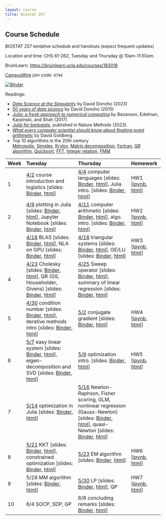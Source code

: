 ```yaml
---
layout: course
title: Biostat 257
---
```


## Course Schedule

BIOSTAT 257 tentative schedule and handouts (expect frequent updates)

Location and time: CHS 61-262, Tuesday and Thursday @ 10am-11:50am.

BruinLearn: <https://bruinlearn.ucla.edu/courses/183018>

[CampusWire](https://campuswire.com/p/GCB5202CA) join code: `8794`

[![Binder](https://mybinder.org/badge_logo.svg)](https://mybinder.org/v2/gh/ucla-biostat-257/2024spring/master)

Readings:  

* [_Data Science at the Singularity_](https://arxiv.org/abs/2310.00865) by David Donoho (2023)  
* [_50 years of data sicence_](../readings/Donoho15FiftyYearsDataScience.pdf) by David Donoho (2015)  
* [_Julia: a fresh approach to numerical computing_](../readings/BezansonEdelmanKarpinskiShah17Julia.pdf) by Bezanson, Edelman, Karpinski, and Shah (2017)  
* [_Julia for biologists_](https://www.nature.com/articles/s41592-023-01832-z), published in Nature Methods (2023).  
* [_What every computer scientist should know about floating-point arithmetic_](../readings/Goldberg91FloatingPoint.pdf) by David Goldberg  
* Top 10 algorithms in the 20th century  
[Metropolis](../readings/metropolis.pdf), [Simplex](../readings/simplex.pdf), [Krylov](../readings/krylov.pdf), [Matrix decomposition](../readings/decomp.pdf), [Fortran](../readings/fortran.pdf), [QR algorithm](../readings/qr.pdf), [Quicksort](../readings/qsort.pdf), [FFT](../readings/fft.pdf), [Integer relation](../readings/integer.pdf), [FMM](../readings/fmm.pdf)  

| Week | Tuesday | Thursday | Homework |
|:-----------|:-----------|:------------|:------------|
| 1 | [4/2](https://ucla-biostat-257.github.io/2024spring/biostat257spring2024/2024/04/02/week1-day1.html) course introduction and logistics \[slides: [Binder](https://mybinder.org/v2/gh/ucla-biostat-257/2024spring/master?filepath=slides%2F01-intro%2Fintro.ipynb), [html](../slides/01-intro/intro.html)\] | [4/4](https://ucla-biostat-257.github.io/2024spring/biostat257spring2024/2024/04/04/week1-day2.html) computer languages \[slides: [Binder](https://mybinder.org/v2/gh/ucla-biostat-257/2024spring/master?filepath=slides%2F02-langs%2Flangs.ipynb), [html](../slides/02-langs/langs.html)\], Julia intro. \[slides: [Binder](https://mybinder.org/v2/gh/ucla-biostat-257/2024spring/master?filepath=slides%2F03-juliaintro%2Fjuliaintro.ipynb), [html](../slides/03-juliaintro/juliaintro.html)\] | HW1 \[[ipynb](https://raw.githubusercontent.com/ucla-biostat-257/2024spring/master/hw/hw1/hw01.ipynb), [html](../hw/hw1/hw01.html)\] |
| 2 | [4/9](https://ucla-biostat-257.github.io/2024spring/biostat257spring2024/2024/04/09/week2-day1.html) plotting in Julia \[slides: [Binder](https://mybinder.org/v2/gh/ucla-biostat-257/2024spring/master?filepath=slides%2F04-juliaplot%2Fjuliaplots.ipynb), [html](../slides/04-juliaplot/juliaplots.html)\], Jupyter Notebook \[slides: [Binder](https://mybinder.org/v2/gh/ucla-biostat-257/2024spring/master?filepath=slides%2F05-jupyter%2Fjupyter.ipynb), [html](../slides/05-jupyter/jupyter.html)\] | [4/11](https://ucla-biostat-257.github.io/2024spring/biostat257spring2024/2024/04/11/week2-day2.html) computer arithmetic \[slides: [Binder](https://mybinder.org/v2/gh/ucla-biostat-257/2024spring/master?filepath=slides%2F06-arith%2Farith.ipynb), [html](../slides/06-arith/arith.html)\], algo. intro. \[slides: [Binder](https://mybinder.org/v2/gh/ucla-biostat-257/2024spring/master?filepath=slides%2F07-algo%2Falgo.ipynb), [html](../slides/07-algo/algo.html)\] | HW2 \[[ipynb](https://raw.githubusercontent.com/ucla-biostat-257/2024spring/master/hw/hw2/hw02.ipynb), [html](../hw/hw2/hw02.html)\] |
| 3 | [4/16](https://ucla-biostat-257.github.io/2024spring/biostat257spring2024/2024/04/16/week3-day1.html) BLAS \[slides: [Binder](https://mybinder.org/v2/gh/ucla-biostat-257/2024spring/master?filepath=slides%2F08-numalgintro%2Fnumalgintro.ipynb), [html](../slides/08-numalgintro/numalgintro.html)\], NLA on GPU \[slides: [Binder](https://mybinder.org/v2/gh/ucla-biostat-257/2024spring/master?filepath=slides%2F09-juliagpu%2Fjuliagpu.ipynb), [html](../slides/09-juliagpu/juliagpu.html)\] | [4/18](https://ucla-biostat-257.github.io/2024spring/biostat257spring2024/2024/04/18/week3-day2.html) triangular systems \[slides: [Binder](https://mybinder.org/v2/gh/ucla-biostat-257/2024spring/master?filepath=slides%2F10-trisys%2Ftrisys.ipynb), [html](../slides/10-trisys/trisys.html)\], GE/LU \[slides: [Binder](https://mybinder.org/v2/gh/ucla-biostat-257/2024spring/master?filepath=slides%2F11-gelu%2Fgelu.ipynb), [html](../slides/11-gelu/gelu.html)\] | HW3 \[[ipynb](https://raw.githubusercontent.com/ucla-biostat-257/2024spring/master/hw/hw3/hw03.ipynb), [html](../hw/hw3/hw03.html)\] |
| 4 | [4/23](https://ucla-biostat-257.github.io/2024spring/biostat257spring2024/2024/04/23/week4-day1.html) Cholesky \[slides: [Binder](https://mybinder.org/v2/gh/ucla-biostat-257/2024spring/master?filepath=slides%2F12-chol%2Fchol.ipynb), [html](../slides/12-chol/chol.html)\], QR (GS, Householder, Givens) \[slides: [Binder](https://mybinder.org/v2/gh/ucla-biostat-257/2024spring/master?filepath=slides%2F13-qr%2Fqr.ipynb), [html](../slides/13-qr/qr.html)\] | [4/25](https://ucla-biostat-257.github.io/2024spring/biostat257spring2024/2024/04/25/week4-day2.html) Sweep operator \[slides: [Binder](https://mybinder.org/v2/gh/ucla-biostat-257/2024spring/master?filepath=slides%2F14-sweep%2Fsweep.ipynb), [html](../slides/14-sweep/sweep.html)\], summary of linear regression \[slides: [Binder](https://mybinder.org/v2/gh/ucla-biostat-257/2024spring/master?filepath=slides%2F15-linreg%2Flinreg.ipynb), [html](../slides/15-linreg/linreg.html)\] | |
| 5 | [4/30](https://ucla-biostat-257.github.io/2024spring/biostat257spring2024/2024/04/30/week5-day1.html) condition number \[slides: [Binder](https://mybinder.org/v2/gh/ucla-biostat-257/2024spring/master?filepath=slides%2F16-cond%2Fcond.ipynb), [html](../slides/16-cond/cond.html)\], iterative methods intro \[slides: [Binder](https://mybinder.org/v2/gh/ucla-biostat-257/2024spring/master?filepath=slides%2F17-iterative%2Fiterative.ipynb), [html](../slides/17-iterative/iterative.html)\] | [5/2](https://ucla-biostat-257.github.io/2024spring/biostat257spring2024/2024/05/02/week5-day2.html) conjugate gradient \[slides: [Binder](https://mybinder.org/v2/gh/ucla-biostat-257/2024spring/master?filepath=slides%2F18-cg%2Fcg.ipynb), [html](../slides/18-cg/cg.html)\] | HW4 \[[ipynb](https://raw.githubusercontent.com/ucla-biostat-257/2024spring/master/hw/hw4/hw04.ipynb), [html](../hw/hw4/hw04.html)\] |
| 6 | [5/7](https://ucla-biostat-257.github.io/2024spring/biostat257spring2024/2024/05/07/week6-day1.html) easy linear system \[slides: [Binder](https://mybinder.org/v2/gh/ucla-biostat-257/2024spring/master?filepath=slides%2F19-easylineq%2Feasylineq.ipynb), [html](../slides/19-easylineq/easylineq.html)\], eigen-decomposition and SVD \[slides: [Binder](https://mybinder.org/v2/gh/ucla-biostat-257/2024spring/master?filepath=slides%2F20-eigsvd%2Feigsvd.ipynb), [html](../slides/20-eigsvd/eigsvd.html)\] | [5/9](https://ucla-biostat-257.github.io/2024spring/biostat257spring2024/2024/05/09/week6-day2.html) optimization intro. \[slides: [Binder](https://mybinder.org/v2/gh/ucla-biostat-257/2024spring/master?filepath=slides%2F21-optmintro%2Foptmintro.ipynb), [html](../slides/21-optmintro/optmintro.html)\] | HW5 \[[ipynb](https://raw.githubusercontent.com/ucla-biostat-257/2024spring/master/hw/hw5/hw05.ipynb), [html](../hw/hw5/hw05.html)\] | 
| 7 | [5/14](https://ucla-biostat-257.github.io/2024spring/biostat257spring2024/2024/05/14/week7-day1.html) optimization in Julia \[slides: [Binder](https://mybinder.org/v2/gh/ucla-biostat-257/2024spring/master?filepath=slides%2F22-juliaopt%2Fjuliaopt.ipynb), [html](../slides/22-juliaopt/juliaopt.html)\] | [5/16](https://ucla-biostat-257.github.io/2024spring/biostat257spring2024/2024/05/16/week7-day2.html) Newton-Raphson, Fisher scoring, GLM, nonlinear regression (Gauss-Newton) \[slides: [Binder](https://mybinder.org/v2/gh/ucla-biostat-257/2024spring/master?filepath=slides%2F23-newton%2Fnewton.ipynb), [html](../slides/23-newton/newton.html)\], quasi-Newton \[slides: [Binder](https://mybinder.org/v2/gh/ucla-biostat-257/2024spring/master?filepath=slides%2F24-quasinewton%2Fquasinewton.ipynb), [html](../slides/24-quasinewton/quasinewton.html)\] | |  
| 8 | [5/21](https://ucla-biostat-257.github.io/2024spring/biostat257spring2024/2024/05/21/week8-day1.html) KKT \[slides: [Binder](https://mybinder.org/v2/gh/ucla-biostat-257/2024spring/master?filepath=slides%2F27-kkt%2Fkkt.ipynb), [html](../slides/27-kkt/kkt.html)\], constrained optimization \[slides: [Binder](https://mybinder.org/v2/gh/ucla-biostat-257/2024spring/master?filepath=slides%2F28-newtonconstr%2Fnewton_constr.ipynb), [html](../slides/28-newtonconstr/newton_constr.html)\] | [5/23](https://ucla-biostat-257.github.io/2024spring/biostat257spring2024/2024/05/23/week8-day2.html) EM algorithm \[slides: [Binder](https://mybinder.org/v2/gh/ucla-biostat-257/2024spring/master?filepath=slides%2F25-em%2Fem.ipynb), [html](../slides/25-em/em.html)\] | HW6 \[[ipynb](https://raw.githubusercontent.com/ucla-biostat-257/2024spring/master/hw/hw6/hw06.ipynb), [html](../hw/hw6/hw06.html)\] |  
| 9 | 5/28 MM algorithm \[slides: [Binder](https://mybinder.org/v2/gh/ucla-biostat-257/2024spring/master?filepath=slides%2F26-mm%2Fmm.ipynb), [html](../slides/26-mm/mm.html)\] | [5/30](https://ucla-biostat-257.github.io/2024spring/biostat257spring2024/2024/05/30/week9-day2.html) LP \[slides: [Binder](https://mybinder.org/v2/gh/ucla-biostat-257/2024spring/master?filepath=slides%2F29-lp%2Flp.ipynb), [html](../slides/29-lp/lp.html)\], QP | HW7 \[[ipynb](https://raw.githubusercontent.com/ucla-biostat-257/2024spring/master/hw/hw7/hw07.ipynb), [html](../hw/hw7/hw07.html)\] |  
| 10 | 6/4 SOCP, SDP, GP | 6/6 concluding remarks \[slides: [Binder](https://mybinder.org/v2/gh/ucla-biostat-257/2024spring/master?filepath=slides%2F34-coda%2Fcoda.ipynb), [html](../slides/34-coda/coda.html)\] | |  
